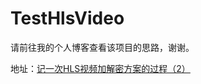 # TestHlsVideo
请前往我的个人博客查看该项目的思路，谢谢。  
  
地址：[记一次HLS视频加解密方案的过程（2）](https://blog.deep-blue.cloud/archives/88e27efc.html)

